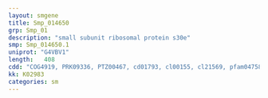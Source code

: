 ```yaml
---
layout: smgene
title: Smp_014650
grp: Smp_01
description: "small subunit ribosomal protein s30e"
smp: Smp_014650.1
uniprot: "G4VBV1"
length:   408
cdd: "COG4919, PRK09336, PTZ00467, cd01793, cl00155, cl21569, pfam04758, smart00213"
kk: K02983
categories: sm
---
```

